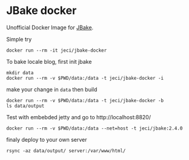 # JBake docker

Unofficial Docker Image for [JBake](http://jbake.org/).

Simple try

```
docker run --rm -it jeci/jbake-docker
```

To bake locale blog, first init jbake

```
mkdir data
docker run --rm -v $PWD/data:/data -t jeci/jbake-docker -i
```

make your change in `data` then build

```
docker run --rm -v $PWD/data:/data -t jeci/jbake-docker -b
ls data/output
```

Test with embebded jetty and go to http://localhost:8820/

```
docker run --rm -v $PWD/data:/data --net=host -t jeci/jbake:2.4.0
```


finaly deploy to your own server

```
rsync -az data/output/ server:/var/www/html/
```
